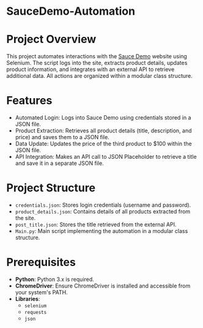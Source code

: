 # SauceDemo-Automation

# Project Overview
This project automates interactions with the [Sauce Demo](https://www.saucedemo.com/) website using Selenium. The script logs into the site, extracts product details, updates product information, and integrates with an external API to retrieve additional data. All actions are organized within a modular class structure.

# Features
- Automated Login: Logs into Sauce Demo using credentials stored in a JSON file.
- Product Extraction: Retrieves all product details (title, description, and price) and saves them to a JSON file.
- Data Update: Updates the price of the third product to $100 within the JSON file.
- API Integration: Makes an API call to JSON Placeholder to retrieve a title and save it in a separate JSON file.

# Project Structure
- `credentials.json`: Stores login credentials (username and password).
- `product_details.json`: Contains details of all products extracted from the site.
- `post_title.json`: Stores the title retrieved from the external API.
- `Main.py`: Main script implementing the automation in a modular class structure.

# Prerequisites
- **Python**: Python 3.x is required.
- **ChromeDriver**: Ensure ChromeDriver is installed and accessible from your system's PATH.
- **Libraries**:
  - `selenium`
  - `requests`
  - `json`


